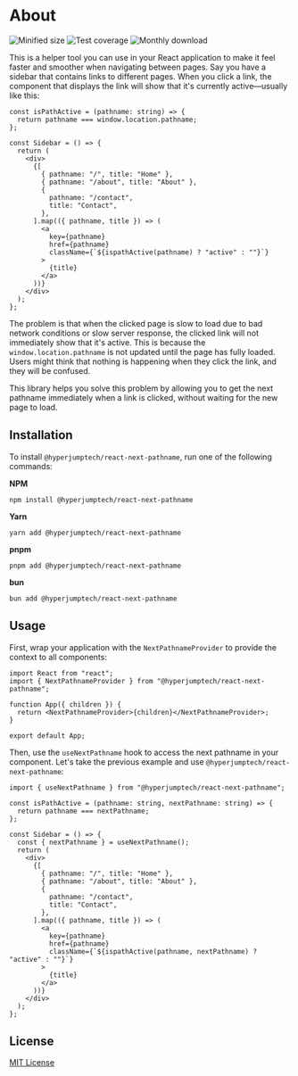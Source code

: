 # About

![Minified size](https://img.shields.io/bundlephobia/min/@hyperjumptech/react-next-pathname) ![Test coverage](https://img.shields.io/codecov/c/github/hyperjumptech/react-next-pathname) ![Monthly download](https://img.shields.io/npm/dm/@hyperjumptech/react-next-pathname)

This is a helper tool you can use in your React application to make it feel faster and smoother when navigating between pages. Say you have a sidebar that contains links to different pages. When you click a link, the component that displays the link will show that it's currently active—usually like this:

```tsx
const isPathActive = (pathname: string) => {
  return pathname === window.location.pathname;
};

const Sidebar = () => {
  return (
    <div>
      {[
        { pathname: "/", title: "Home" },
        { pathname: "/about", title: "About" },
        {
          pathname: "/contact",
          title: "Contact",
        },
      ].map(({ pathname, title }) => (
        <a
          key={pathname}
          href={pathname}
          className={`${ispathActive(pathname) ? "active" : ""}`}
        >
          {title}
        </a>
      ))}
    </div>
  );
};
```

The problem is that when the clicked page is slow to load due to bad network conditions or slow server response, the clicked link will not immediately show that it's active. This is because the `window.location.pathname` is not updated until the page has fully loaded. Users might think that nothing is happening when they click the link, and they will be confused.

This library helps you solve this problem by allowing you to get the next pathname immediately when a link is clicked, without waiting for the new page to load.

## Installation

To install `@hyperjumptech/react-next-pathname`, run one of the following commands:

**NPM**

```
npm install @hyperjumptech/react-next-pathname
```

**Yarn**

```
yarn add @hyperjumptech/react-next-pathname
```

**pnpm**

```
pnpm add @hyperjumptech/react-next-pathname
```

**bun**

```
bun add @hyperjumptech/react-next-pathname
```

## Usage

First, wrap your application with the `NextPathnameProvider` to provide the context to all components:

```tsx
import React from "react";
import { NextPathnameProvider } from "@hyperjumptech/react-next-pathname";

function App({ children }) {
  return <NextPathnameProvider>{children}</NextPathnameProvider>;
}

export default App;
```

Then, use the `useNextPathname` hook to access the next pathname in your component. Let's take the previous example and use `@hyperjumptech/react-next-pathname`:

```tsx
import { useNextPathname } from "@hyperjumptech/react-next-pathname";

const isPathActive = (pathname: string, nextPathname: string) => {
  return pathname === nextPathname;
};

const Sidebar = () => {
  const { nextPathname } = useNextPathname();
  return (
    <div>
      {[
        { pathname: "/", title: "Home" },
        { pathname: "/about", title: "About" },
        {
          pathname: "/contact",
          title: "Contact",
        },
      ].map(({ pathname, title }) => (
        <a
          key={pathname}
          href={pathname}
          className={`${ispathActive(pathname, nextPathname) ? "active" : ""}`}
        >
          {title}
        </a>
      ))}
    </div>
  );
};
```

## License

[MIT License](/LICENSE)
